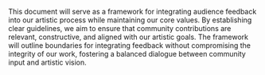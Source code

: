 

This document will serve as a framework for integrating audience feedback into our artistic process while maintaining our core values. By establishing clear guidelines, we aim to ensure that community contributions are relevant, constructive, and aligned with our artistic goals. The framework will outline boundaries for integrating feedback without compromising the integrity of our work, fostering a balanced dialogue between community input and artistic vision.